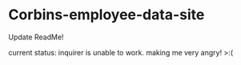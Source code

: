 # Corbins-employee-data-site
Update ReadMe!

current status: inquirer is unable to work. making me very angry! >:(
